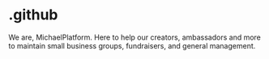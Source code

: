 # .github
We are, MichaelPlatform. Here to help our creators, ambassadors and more to maintain small business groups, fundraisers, and general management.
